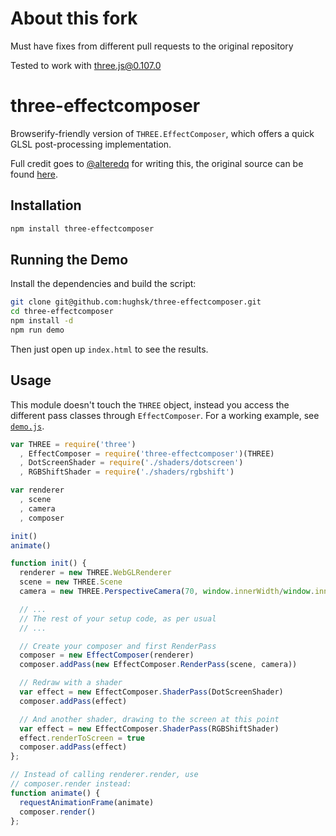 # About this fork #

Must have fixes from different pull requests to the original repository

Tested to work with three.js@0.107.0

# three-effectcomposer #

Browserify-friendly version of `THREE.EffectComposer`, which offers a quick
GLSL post-processing implementation.

Full credit goes to [@alteredq](http://github.com/alteredq) for writing this,
the original source can be found
[here](http://mrdoob.github.com/three.js/examples/webgl_postprocessing.html).

## Installation ##

``` bash
npm install three-effectcomposer
```

## Running the Demo ##

Install the dependencies and build the script:

``` bash
git clone git@github.com:hughsk/three-effectcomposer.git
cd three-effectcomposer
npm install -d
npm run demo
```

Then just open up `index.html` to see the results.

## Usage ##

This module doesn't touch the `THREE` object, instead you access the different
pass classes through `EffectComposer`. For a working example, see
[`demo.js`](https://github.com/hughsk/three-effectcomposer/blob/master/demo.js).

``` javascript
var THREE = require('three')
  , EffectComposer = require('three-effectcomposer')(THREE)
  , DotScreenShader = require('./shaders/dotscreen')
  , RGBShiftShader = require('./shaders/rgbshift')

var renderer
  , scene
  , camera
  , composer

init()
animate()

function init() {
  renderer = new THREE.WebGLRenderer
  scene = new THREE.Scene
  camera = new THREE.PerspectiveCamera(70, window.innerWidth/window.innerHeight, 1, 1000);

  // ...
  // The rest of your setup code, as per usual
  // ...

  // Create your composer and first RenderPass
  composer = new EffectComposer(renderer)
  composer.addPass(new EffectComposer.RenderPass(scene, camera))

  // Redraw with a shader
  var effect = new EffectComposer.ShaderPass(DotScreenShader)
  composer.addPass(effect)

  // And another shader, drawing to the screen at this point
  var effect = new EffectComposer.ShaderPass(RGBShiftShader)
  effect.renderToScreen = true
  composer.addPass(effect)
};

// Instead of calling renderer.render, use
// composer.render instead:
function animate() {
  requestAnimationFrame(animate)
  composer.render()
};
```
